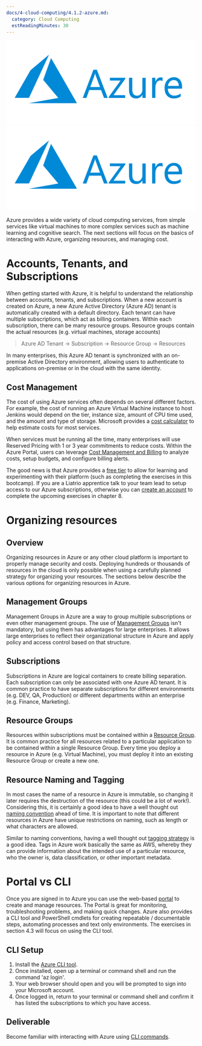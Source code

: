 ```yaml
---
docs/4-cloud-computing/4.1.2-azure.md:
  category: Cloud Computing
  estReadingMinutes: 30
---
```


![Azure](img4/azure-logo.png ':size=400px :class=light-mode-img-center :alt= azure image; light mode')
![Azure](img4/azure-logo.png ':size=400px :class=dark-mode-img-center :alt= azure image; dark mode')

Azure provides a wide variety of cloud computing services, from simple services like virtual machines to more complex services such as machine learning and cognitive search. The next sections will focus on the basics of interacting with Azure, organizing resources, and managing cost.

# Accounts, Tenants, and Subscriptions

When getting started with Azure, it is helpful to understand the relationship between accounts, tenants, and subscriptions. When a new account is created on Azure, a new Azure Active Directory (Azure AD) tenant is automatically created with a default directory. Each tenant can have multiple subscriptions, which act as billing containers. Within each subscription, there can be many resource groups. Resource groups contain the actual resources (e.g. virtual machines, storage accounts)

> Azure AD Tenant -> Subscription -> Resource Group -> Resources

In many enterprises, this Azure AD tenant is synchronized with an on-premise Active Directory environment, allowing users to authenticate to applications on-premise or in the cloud with the same identity.

## Cost Management

The cost of using Azure services often depends on several different factors. For example, the cost of running an Azure Virtual Machine instance to host Jenkins would depend on the tier, instance size, amount of CPU time used, and the amount and type of storage. Microsoft provides a [cost calculator](https://azure.microsoft.com/en-us/pricing/calculator/) to help estimate costs for most services.

When services must be running all the time, many enterprises will use Reserved Pricing with 1 or 3 year commitments to reduce costs. Within the Azure Portal, users can leverage [Cost Management and Billing](https://docs.microsoft.com/en-us/azure/cost-management-billing/cost-management-billing-overview) to analyze costs, setup budgets, and configure billing alerts.

The good news is that Azure provides a [free tier](https://azure.microsoft.com/en-ca/free/free-account-faq/) to allow for learning and experimenting with their platform (such as completing the exercises in this bootcamp). If you are a Liatrio apprentice talk to your team lead to setup access to our Azure subscriptions, otherwise you can [create an account](https://azure.microsoft.com/en-ca/free/) to complete the upcoming exercises in chapter 8.

# Organizing resources

## Overview

Organizing resources in Azure or any other cloud platform is important to properly manage security and costs. Deploying hundreds or thousands of resources in the cloud is only possible when using a carefully planned strategy for organizing your resources. The sections below describe the various options for organizing resources in Azure.

## Management Groups

Management Groups in Azure are a way to group multiple subscriptions or even other management groups. The use of [Management Groups](https://docs.microsoft.com/en-us/azure/cloud-adoption-framework/ready/enterprise-scale/management-group-and-subscription-organization) isn't mandatory, but using them has advantages for large enterprises. It allows large enterprises to reflect their organizational structure in Azure and apply policy and access control based on that structure.

## Subscriptions

Subscriptions in Azure are logical containers to create billing separation. Each subscription can only be associated with one Azure AD tenant. It is common practice to have separate subscriptions for different environments (e.g. DEV, QA, Production) or different departments within an enterprise (e.g. Finance, Marketing).

## Resource Groups

Resources within subscriptions must be contained within a [Resource Group](https://docs.microsoft.com/en-us/azure/azure-resource-manager/management/manage-resource-groups-portal). It is common practice for all resources related to a particular application to be contained within a single Resource Group. Every time you deploy a resource in Azure (e.g. Virtual Machine), you must deploy it into an existing Resource Group or create a new one.

## Resource Naming and Tagging

In most cases the name of a resource in Azure is immutable, so changing it later requires the destruction of the resource (this could be a lot of work!). Considering this, it is certainly a good idea to have a well thought out [naming convention](https://docs.microsoft.com/en-us/azure/cloud-adoption-framework/ready/azure-best-practices/resource-naming) ahead of time. It is important to note that different resources in Azure have unique restrictions on naming, such as length or what characters are allowed.

Similar to naming conventions, having a well thought out [tagging strategy](https://docs.microsoft.com/en-us/azure/cloud-adoption-framework/ready/azure-best-practices/resource-tagging) is a good idea. Tags in Azure work basically the same as AWS, whereby they can provide information about the intended use of a particular resource, who the owner is, data classification, or other important metadata.

# Portal vs CLI

Once you are signed in to Azure you can use the web-based [portal](https://portal.azure.com/) to create and manage resources. The Portal is great for monitoring, troubleshooting problems, and making quick changes. Azure also provides a CLI tool and PowerShell cmdlets for creating repeatable / documentable steps, automating processes and text only environments. The exercises in section 4.3 will focus on using the CLI tool.

## CLI Setup

1. Install the [Azure CLI tool](https://docs.microsoft.com/en-us/cli/azure/install-azure-cli).
2. Once installed, open up a terminal or command shell and run the command 'az login'.
3. Your web browser should open and you will be prompted to sign into your Microsoft account.
4. Once logged in, return to your terminal or command shell and confirm it has listed the subscriptions to which you have access.

## Deliverable

Become familiar with interacting with Azure using [CLI commands](https://aka.ms/cli_ref).
